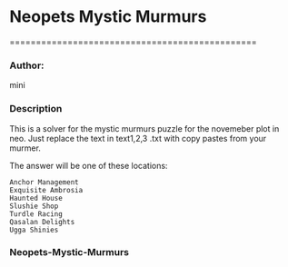 #  Neopets Mystic Murmurs
===============================================

### Author:
mini

### Description
This is a solver for the mystic murmurs puzzle for the novemeber plot in neo. Just replace the text in text1,2,3 .txt with copy pastes from your murmer. 

The answer will be one of these locations:

    Anchor Management
    Exquisite Ambrosia
    Haunted House
    Slushie Shop
    Turdle Racing
    Qasalan Delights
    Ugga Shinies

### Neopets-Mystic-Murmurs
